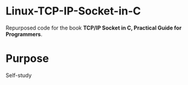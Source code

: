 # Linux-TCP-IP-Socket-in-C
Repurposed code for the book **TCP/IP Socket in C, Practical Guide for Programmers**.

# Purpose
Self-study
